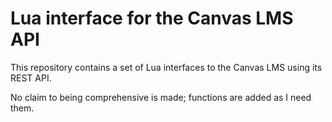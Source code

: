 # Lua interface for the Canvas LMS API

This repository contains a set of Lua interfaces to the Canvas LMS using its REST API.

No claim to being comprehensive is made; functions are added as I need them.

